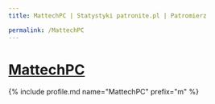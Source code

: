 ```yaml
---
title: MattechPC | Statystyki patronite.pl | Patromierz

permalink: /MattechPC
---
```


# [MattechPC](https://patronite.pl/MattechPC)

{% include profile.md name="MattechPC" prefix="m" %}
